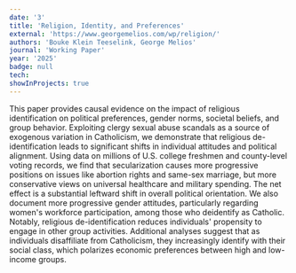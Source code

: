 ```yaml
---
date: '3'
title: 'Religion, Identity, and Preferences'
external: 'https://www.georgemelios.com/wp/religion/'
authors: 'Bouke Klein Teeselink, George Melios'
journal: 'Working Paper'
year: '2025'
badge: null
tech:
showInProjects: true
---
```


This paper provides causal evidence on the impact of religious identification on political preferences, gender norms, societal beliefs, and group behavior. Exploiting clergy sexual abuse scandals as a source of exogenous variation in Catholicism, we demonstrate that religious de-identification leads to significant shifts in individual attitudes and political alignment. Using data on millions of U.S. college freshmen and county-level voting records, we find that secularization causes more progressive positions on issues like abortion rights and same-sex marriage, but more conservative views on universal healthcare and military spending. The net effect is a substantial leftward shift in overall political orientation. We also document more progressive gender attitudes, particularly regarding women's workforce participation, among those who deidentify as Catholic. Notably, religious de-identification reduces individuals' propensity to engage in other group activities. Additional analyses suggest that as individuals disaffiliate from Catholicism, they increasingly identify with their social class, which polarizes economic preferences between high and low-income groups.
